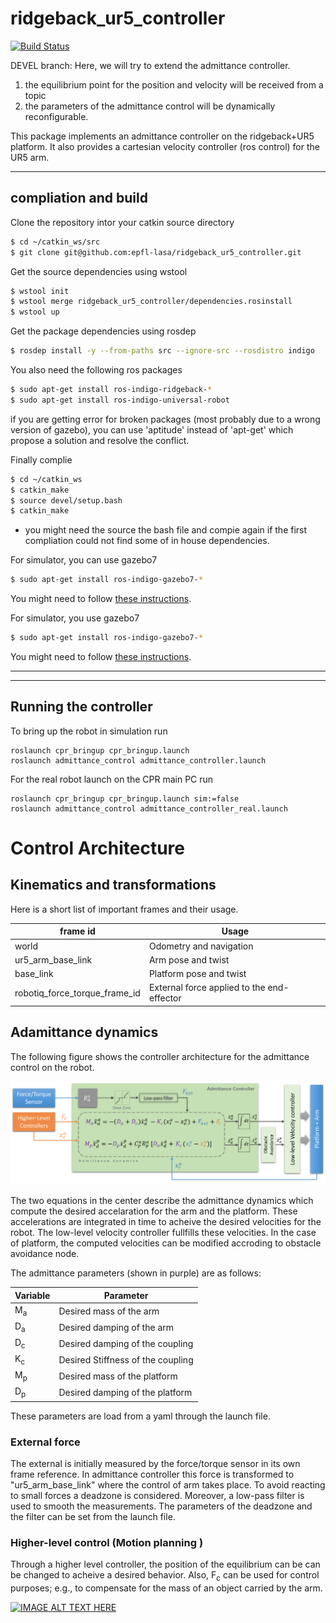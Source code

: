# ridgeback_ur5_controller
[![Build Status](https://travis-ci.com/epfl-lasa/ridgeback_ur5_controller.svg?token=m4ujgeX7fDuuc9CGktAM&branch=master)](https://travis-ci.com/epfl-lasa/ridgeback_ur5_controller)

DEVEL branch: Here, we will try to extend the admittance controller.
1) the equilibrium point for the position and velocity will be received from a topic
2) the parameters of the admittance control will be dynamically reconfigurable.




This package implements an admittance controller on the ridgeback+UR5 platform. It also provides a cartesian velocity controller (ros control) for the UR5 arm. 

---

## compliation and build

Clone the repository intor your catkin source directory
```bash
$ cd ~/catkin_ws/src
$ git clone git@github.com:epfl-lasa/ridgeback_ur5_controller.git
```

Get the source dependencies using wstool
```bash
$ wstool init
$ wstool merge ridgeback_ur5_controller/dependencies.rosinstall
$ wstool up
```
Get the package dependencies using rosdep
```bash
$ rosdep install -y --from-paths src --ignore-src --rosdistro indigo
```
You also need the following ros packages
```bash
$ sudo apt-get install ros-indigo-ridgeback-*
$ sudo apt-get install ros-indigo-universal-robot
```
if you are getting error for broken packages (most probably due to a wrong version of gazebo), you can use 'aptitude' instead of 'apt-get' which propose a solution and resolve the conflict. 


Finally complie
```bash
$ cd ~/catkin_ws
$ catkin_make
$ source devel/setup.bash
$ catkin_make
```
* you might need the source the bash file and compie again if the first compliation could not find some of in house dependencies.


For simulator, you can use gazebo7
```bash
$ sudo apt-get install ros-indigo-gazebo7-*
```
You might need to follow [these instructions](http://gazebosim.org/tutorials?tut=install_ubuntu#Alternativeinstallation:step-by-step).

For simulator, you use gazebo7
```bash
$ sudo apt-get install ros-indigo-gazebo7-*
```
You might need to follow [these instructions](http://gazebosim.org/tutorials?tut=install_ubuntu#Alternativeinstallation:step-by-step).

---
---


## Running the controller


To bring up the robot in simulation run
```
roslaunch cpr_bringup cpr_bringup.launch
roslaunch admittance_control admittance_controller.launch
```
For the real robot launch on the CPR main PC run
```
roslaunch cpr_bringup cpr_bringup.launch sim:=false
roslaunch admittance_control admittance_controller_real.launch
```

# Control Architecture

## Kinematics and transformations

Here is a short list of important frames and their usage.

| frame id      | Usage                         |
|---------------|-----------------------------------|
| world                          | Odometry and navigation           |
| ur5_arm_base_link              | Arm pose and twist                |
| base_link                      | Platform pose and twist           |
| robotiq_force_torque_frame_id  | External force applied to the end-effector           |





## Adamittance dynamics
The following figure shows the controller architecture for the admittance control on the robot.

![alt text](fig_control_schematics.png "Control architecture")

The two equations in the center describe the admittance dynamics which compute the desired accelaration for the arm and the platform. These accelerations are integrated in time to acheive the desired velocities for the robot. The low-level velocity controller fullfills these velocities. In the case of platform, the computed velocities can be modified accroding to obstacle avoidance node.



The admittance parameters (shown in purple) are as follows: 

| Variable      | Parameter                         |
|---------------|-----------------------------------|
| M<sub>a</sub> | Desired mass of the arm           |
| D<sub>a</sub> | Desired damping of the arm        |
| D<sub>c</sub> | Desired damping of the coupling   |
| K<sub>c</sub> | Desired Stiffness of the coupling |
| M<sub>p</sub> | Desired mass of the platform      |
| D<sub>p</sub> | Desired damping of the platform   |

These parameters are load from a yaml through the launch file.


### External force
The external is initially measured by the force/torque sensor in its own frame reference. In admittance controller this force is transformed to "ur5_arm_base_link" where the control of arm takes place. To avoid reacting to small forces a deadzone is considered. Moreover, a low-pass filter is used to smooth the measurements. The parameters of the deadzone and the filter can be set from the launch file.

### Higher-level control (Motion planning )
Through a higher level controller, the position of the equilibrium can be can be changed to acheive a desired behavior. Also, F<sub>c</sub> can be used for control purposes; e.g., to compensate for the mass of an object carried by the arm.

[![IMAGE ALT TEXT HERE](https://img.youtube.com/vi/7BjHhV-BkwE/0.jpg)](https://youtu.be/7BjHhV-BkwE)











